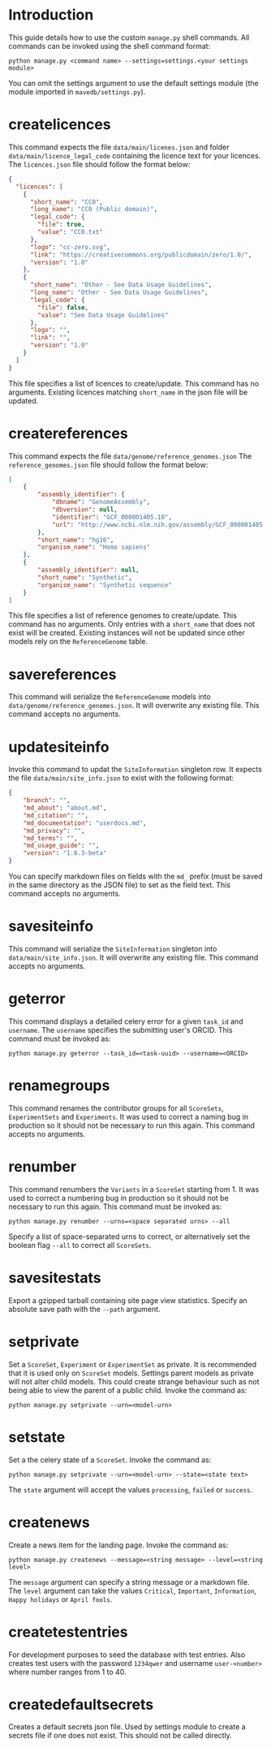 # Introduction
This guide details how to use the custom `manage.py` shell commands. All 
commands can be invoked using the shell command format:

```shell script
python manage.py <command name> --settings=settings.<your settings module>
```

You can omit the settings argument to use the default settings module (the 
module imported in `mavedb/settings.py`).


# createlicences
This command expects the file `data/main/licenes.json` and folder 
`data/main/licence_legal_code` containing the licence text for your licences. 
The `licences.json` file should follow the format below:

```json
{
  "licences": [
    {
      "short_name": "CC0",
      "long_name": "CC0 (Public domain)",
      "legal_code": {
        "file": true,
        "value": "CC0.txt"
      },
      "logo": "cc-zero.svg",
      "link": "https://creativecommons.org/publicdomain/zero/1.0/",
      "version": "1.0"
    },
    {
      "short_name": "Other - See Data Usage Guidelines",
      "long_name": "Other - See Data Usage Guidelines",
      "legal_code": {
        "file": false,
        "value": "See Data Usage Guidelines"
      },
      "logo": "",
      "link": "",
      "version": "1.0"
    }
  ]
}
```

This file specifies a list of licences to create/update. This command has no 
arguments. Existing licences matching `short_name` in the json file will be 
updated. 


# createreferences
This command expects the file `data/genome/reference_genomes.json` The 
`reference_genomes.json` file should follow the format below:

```json
[
    {
        "assembly_identifier": {
            "dbname": "GenomeAssembly",
            "dbversion": null,
            "identifier": "GCF_000001405.10",
            "url": "http://www.ncbi.nlm.nih.gov/assembly/GCF_000001405.10"
        },
        "short_name": "hg16",
        "organism_name": "Homo sapiens"
    },
    {
        "assembly_identifier": null,
        "short_name": "Synthetic",
        "organism_name": "Synthetic sequence"
    }
]
```

This file specifies a list of reference genomes to create/update. This command 
has no arguments. Only entries with a `short_name` that does not exist will be 
created. Existing instances will not be updated since other models rely on the 
`ReferenceGenome` table. 


# savereferences
This command will serialize the `ReferenceGenome` models into 
`data/genome/reference_genomes.json`. It will overwrite any existing file. This 
command accepts no arguments.


# updatesiteinfo
Invoke this command to updat the `SiteInformation` singleton row. It expects
the file `data/main/site_info.json` to exist with the following format:

```json
{
    "branch": "",
    "md_about": "about.md",
    "md_citation": "",
    "md_documentation": "userdocs.md",
    "md_privacy": "",
    "md_terms": "",
    "md_usage_guide": "",
    "version": "1.6.3-beta"
}
```

You can specify markdown files on fields with the `md_` prefix (must be saved 
in the same directory as the JSON file) to set as the field text. This command
accepts no arguments.


# savesiteinfo
This command will serialize the `SiteInformation` singleton into 
`data/main/site_info.json`. It will overwrite any existing file. This command
accepts no arguments.


# geterror
This command displays a detailed celery error for a given `task_id` and `username`.
The `username` specifies the submitting user's ORCID. This command must be
invoked as:

```shell script
python manage.py geterror --task_id=<task-uuid> --username=<ORCID>
``` 


# renamegroups
This command renames the contributor groups for all `ScoreSets`, `ExperimentSets`
and `Experiments`. It was used to correct a naming bug in production so it should
not be necessary to run this again. This command accepts no arguments.


# renumber
This command renumbers the `Variants` in a `ScoreSet` starting from 1. It was 
used to correct a numbering bug in production so it should not be necessary to 
run this again. This command must be invoked as:

```shell script
python manage.py renumber --urns=<space separated urns> --all
``` 

Specify a list of space-separated urns to correct, or alternatively set the 
boolean flag `--all` to correct all `ScoreSets`.


# savesitestats
Export a gzipped tarball containing site page view statistics. Specify an 
absolute save path with the `--path` argument.


# setprivate
Set a `ScoreSet`, `Experiment` or `ExperimentSet` as private. It is recommended
that it is used only on `ScoreSet` models. Settings parent models as private
will not alter child models. This could create strange behaviour such as not
being able to view the parent of a public child. Invoke the command as:

```shell script
python manage.py setprivate --urn=<model-urn>
``` 

# setstate
Set a the celery state of a `ScoreSet`. Invoke the command as:

```shell script
python manage.py setprivate --urn=<model-urn> --state=<state text>
``` 

The `state` argument will accept the values `processing`, `failed` or `success`.


# createnews
Create a news item for the landing page. Invoke the command as:

```shell script
python manage.py createnews --message=<string message> --level=<string level>
``` 

The `message` argument can specify a string message or a markdown file. The 
`level` argument can take the values `Critical`, `Important`, `Information`, 
`Happy holidays` or `April fools`.


# createtestentries
For development purposes to seed the database with test entries. Also creates 
test users with the password `1234qwer` and username `user-<number>` where 
number ranges from 1 to 40.


# createdefaultsecrets
Creates a default secrets json file. Used by settings module to create a secrets
file if one does not exist. This should not be called directly.